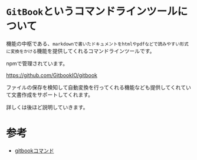# `GitBook`というコマンドラインツールについて

機能の中枢である、`markdownで書いたドキュメントをhtmlやpdfなどで読みやすい形式に変換をかける`機能を提供してくれるコマンドラインツールです。

npmで管理されています。

https://github.com/GitbookIO/gitbook

ファイルの保存を検知して自動変換を行ってくれる機能なども提供してくれていて文書作成をサポートしてくれます。

詳しくは後ほど説明していきます。

# 参考

* [gitbookコマンド](/gitbook-cli/README.md)
